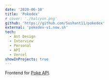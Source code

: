 ```yaml
---
date: '2020-06-10'
title: 'Pokedex'
# cover: './halcyon.png'
github: 'https://github.com/Sushant11/pokedex'
external: 'pokedex-v1.now.sh'
tech:
  - Ant Design
  - Interview
  - Personal
  - API
  - Vercel
showInProjects: true
---
```


Frontend for [Poke API](https://pokeapi.co/).